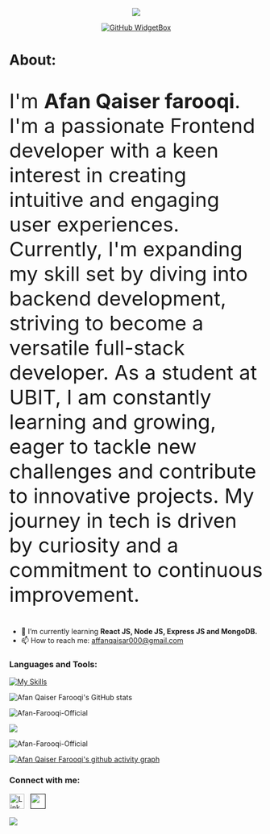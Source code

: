 <div align="center">
 
![](https://capsule-render.vercel.app/api?type=waving&height=300&color=gradient&customColorList=9&text=Hi%20👋,%20I'm%20Afan%20Qaiser%20Farooqi%20‍💻&desc=MERN%20Stack%20Developer%20|%20Crafting%20Responsive%20Web%20Interfaces&descAlign=50&descAlignY=58&fontSize=50&fontAlign=50&fontAlignY=33)

[![GitHub WidgetBox](https://github-widgetbox.vercel.app/api/profile?username=Afan-Farooqi-Official&data=followers,repositories,commits&theme=darkmode&hide_border=true&font=Roboto)](https://github.com/Afan-Farooqi-Official)

</div>
<h1>About:</h1>
 <p style="font-size: 40px;">I'm <b>Afan Qaiser farooqi</b>. I'm a passionate Frontend developer with a keen interest in creating intuitive and engaging user experiences. Currently, I'm expanding my skill set by diving into backend development, striving to become a versatile full-stack developer. As a student at UBIT, I am constantly learning and growing, eager to tackle new challenges and contribute to innovative projects. My journey in tech is driven by curiosity and a commitment to continuous improvement. </p>

- 🌱 I’m currently learning **React JS, Node JS, Express JS and MongoDB.**
- 📫 How to reach me: affanqaisar000@gmail.com
  
### Languages and Tools:
[![My Skills](https://skillicons.dev/icons?i=html,css,bootstrap,js,typescript,tailwindcss,expressjs,nodejs,mongodb,github)](https://skillicons.dev)

![Afan Qaiser Farooqi's GitHub stats](https://github-readme-stats.vercel.app/api?username=Afan-Farooqi-Official&show_icons=true&theme=transparent)

<p align="left"> <img src="https://komarev.com/ghpvc/?username=Afan-Farooqi-Official&label=Profile%20views&color=0e75b6&style=flat" alt="Afan-Farooqi-Official" /> </p>

<p><img align="center" src="http://github-readme-streak-stats.herokuapp.com?user=Afan-Farooqi-Official&theme=dark&background=000000"/></p>

<p><img align="center" src="https://github-readme-stats.vercel.app/api/top-langs?username=Afan-Farooqi-Official&show_icons=true&locale=en&layout=compact" alt="Afan-Farooqi-Official" /></p>

[![Afan Qaiser Farooqi's github activity graph](https://github-readme-activity-graph.vercel.app/graph?username=Afan-Farooqi-Official&bg_color=000000&color=00ffee&line=ffffff&point=0008ff&area=true&hide_border=true)](https://github.com/Afan-Farooqi-Official/github-readme-activity-graph)


### Connect with me:
 <a href="https://www.linkedin.com/in/afan-qaiser-farooqi-9334432b3" title="LinkedIn" target="_blank" rel="noreferrer"><img src="https://www.vectorlogo.zone/logos/linkedin/linkedin-tile.svg" alt="LinkedIn" width="30" height="30"/></a>&nbsp;&nbsp;
<a href="" title="Gmail" target="_blank" rel="noreferrer"><img src="https://skillicons.dev/icons?i=gmail" alt="" width="30" height="30"/></a>&nbsp;&nbsp;

![](https://capsule-render.vercel.app/api?type=waving&height=150&color=gradient&customColorList=9&descAlign=47&descAlignY=58&fontSize=50&fontAlign=50&fontAlignY=33&section=footer)
